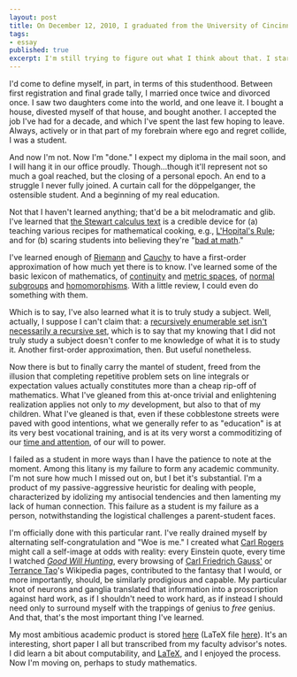 ```yaml
---
layout: post
title: On December 12, 2010, I graduated from the University of Cincinnati with a degree in mathematics.
tags:
- essay
published: true
excerpt: I'm still trying to figure out what I think about that. I started in February of 1998, studying physics at [Miami University (Ohio)](http://muohio.edu), and soon after decided that I might as well pursue a dual math/physics major. Some years later, logistical practicality prevailed, and I chose to study only mathematics. I'm still skeptical that I ever did.
---
```


<!-- I'm still trying to figure out what I think about that. I started in February of 1998, studying physics at [Miami University (Ohio)](http://muohio.edu), and soon after decided that I might as well pursue a dual math/physics major. Some years later, logistical practicality prevailed, and I chose to study only mathematics. I'm still skeptical that I ever did. -->

I'd come to define myself, in part, in terms of this studenthood. Between first registration and final grade tally, I married once twice and divorced once. I saw two daughters come into the world, and one leave it. I bought a house, divested myself of that house, and bought another. I accepted the job I've had for a decade, and which I've spent the last few hoping to leave. Always, actively or in that part of my forebrain where ego and regret collide, I was a student.

And now I'm not. Now I'm "done." I expect my diploma in the mail soon, and I will hang it in our office proudly. Though...though it'll represent not so much a goal reached, but the closing of a personal epoch. An end to a struggle I never fully joined. A curtain call for the döppelganger, the ostensible student. And a beginning of my real education.

Not that I haven't learned anything; that'd be a bit melodramatic and glib. I've learned that [the Stewart calculus text](http://www.stewartcalculus.com/) is a credible device for (a) teaching various recipes for mathematical cooking, e.g., [L'Hopital's Rule](http://en.wikipedia.org/wiki/L'Hôpital's_rule); and for (b) scaring students into believing they're "[bad at math](http://www.maa.org/devlin/LockhartsLament.pdf)."

I've learned enough of [Riemann](http://en.wikipedia.org/wiki/Bernhard_Riemann) and [Cauchy](http://en.wikipedia.org/wiki/Augustin-Louis_Cauchy) to have a first-order approximation of how much yet there is to know. I've learned some of the basic lexicon of mathematics, of [continuity](http://en.wikipedia.org/wiki/Continuity_(topology)) and [metric spaces](http://en.wikipedia.org/wiki/Metric_space), of [normal subgroups](http://en.wikipedia.org/wiki/Normal_subgroup) and [homomorphisms](http://en.wikipedia.org/wiki/Homomorphism). With a little review, I could even do something with them.

Which is to say, I've also learned what it is to truly study a subject. Well, actually, I suppose I can't claim that: a [recursively enumerable set isn't necessarily a recursive set](http://books.google.com/books?ei=QsY8TaTKNYL48Aapw-HJCg&ct=result&id=lic72KLZq-0C&dq=godel+escher+bach&q=recursively+enumerable#search_anchor), which is to say that my knowing that I did not truly study a subject doesn't confer to me knowledge of what it is to study it. Another first-order approximation, then. But useful nonetheless.

Now there is but to finally carry the mantel of student, freed from the illusion that completing repetitive problem sets on line integrals or expectation values actually constitutes more than a cheap rip-off of mathematics. What I've gleaned from this at-once trivial and enlightening realization applies not only to *my* development, but also to that of my children. What I've gleaned is that, even if these cobblestone streets were paved with good intentions, what we generally refer to as "education" is at its very best vocational training, and is at its very worst a commoditizing of our [time and attention](http://www.43folders.com/2008/09/10/time-attention-creative-work), of our will to power.

I failed as a student in more ways than I have the patience to note at the moment. Among this litany is my failure to form any academic community. I'm not sure how much I missed out on, but I bet it's substantial. I'm a product of my passive-aggressive heuristic for dealing with people, characterized by idolizing my antisocial tendencies and then lamenting my lack of human connection. This failure as a student is my failure as a person, notwithstanding the logistical challenges a parent-student faces.

I'm officially done with this particular rant. I've really drained myself by alternating self-congratulation and "Woe is me." I created what [Carl Rogers](http://en.wikipedia.org/wiki/Carl_Rogers) might call a self-image at odds with reality: every Einstein quote, every time I watched [*Good Will Hunting*](http://www.imdb.com/title/tt0119217/), every browsing of [Carl Friedrich Gauss'](http://en.wikipedia.org/wiki/Carl_Friedrich_Gauss) or [Terrance Tao](http://en.wikipedia.org/wiki/Terence_Tao)'s Wikipedia pages, contributed to the fantasy that I would, or more importantly, should, be similarly prodigious and capable. My particular knot of neurons and ganglia translated that information into a proscription against hard work, as if I shouldn't need to work hard, as if instead I should need only to surround myself with the trappings of genius to *free* genius. And that, that's the most important thing I've learned.

My most ambitious academic product is stored [here](http://erectlocution.com/computabilityFinalDraft_100816.pdf "PDF") (LaTeX file [here](http://erectlocution.com/computabilityFinalDraft_100816.tex "LaTeX")). It's an interesting, short paper I all but transcribed from my faculty advisor's notes. I did learn a bit about computability, and [LaTeX](http://www.latex-project.org/), and I enjoyed the process. Now I'm moving on, perhaps to study mathematics.
